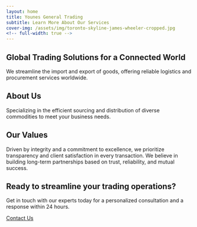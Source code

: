 ```yaml
---
layout: home
title: Younes General Trading
subtitle: Learn More About Our Services
cover-img: /assets/img/toronto-skyline-james-wheeler-cropped.jpg
<!-- full-width: true -->
---
```


<section class="page-section hero-section">
	<div class="text-center">
		<h1>Global Trading Solutions for a Connected World</h1>
		<p>We streamline the import and export of goods, offering reliable logistics and procurement services worldwide.</p>
	</div>
</section>

<div class="cut-buffer"></div>

<section id="aboutus-section" class="page-section grey-section">
	<div class="text-center">
		<h2>About Us</h2>
		<p>Specializing in the efficient sourcing and distribution of diverse commodities to meet your business needs.</p>
	</div>
</section>

<div class="cut-buffer"></div>

<section id="values-section" class="page-section">
	<div class="text-center">
	<h2>Our Values</h2>
	<p>Driven by integrity and a commitment to excellence, we prioritize transparency and client satisfaction in every transaction. We believe in building long-term partnerships based on trust, reliability, and mutual success.</p>
	</div>
</section>

<div class="cut-buffer"></div>

<section id="cta-section" class="page-section grey-section">
	<div class="text-center">
	<h2>Ready to streamline your trading operations?</h2>
	<p>Get in touch with our experts today for a personalized consultation and a response within 24 hours.</p>
		<div class="actionbtn-out">
			<a href="mailto:info@younesgeneraltrading.ca?subject=Inquiry%20from%20Website" class="actionbtn">
				<span class="far fa-envelope" aria-hidden="true"> Contact Us</span>
			</a>
		</div>
	</div>
</section>


